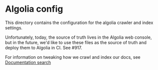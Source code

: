 # Algolia config

This directory contains the configuration for the algolia crawler and index settings.

Unfortunately, today, the source of truth lives in the Algolia web console, but in the future, we'd like to use these files as the source of truth and deploy them to Algolia in CI. See #917.

For information on tweaking how we crawl and index our docs, see [Documentation search](../../src/docs/contributing/documentation-search.md)
